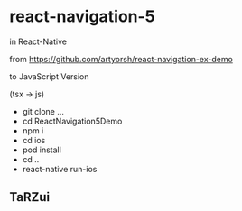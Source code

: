 # react-navigation-5

in React-Native

from https://github.com/artyorsh/react-navigation-ex-demo

to JavaScript Version 

(tsx -> js) 

- git clone ...
- cd ReactNavigation5Demo
- npm i
- cd ios
- pod install
- cd ..
- react-native run-ios

## TaRZui
